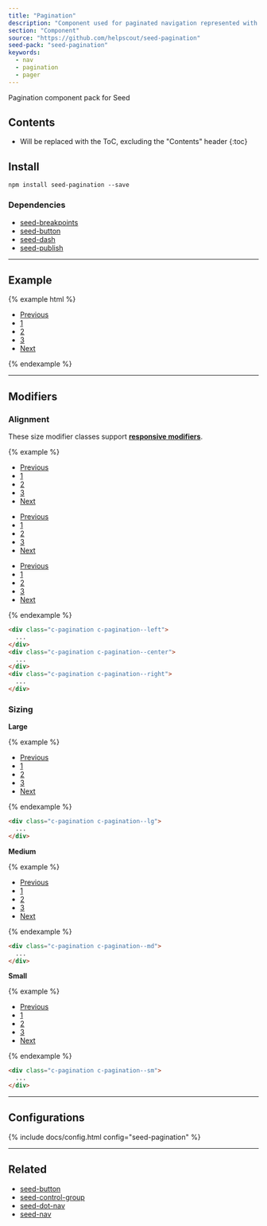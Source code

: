 ```yaml
---
title: "Pagination"
description: "Component used for paginated navigation represented with a list of numbered links. Includes support for a variation of sizes and styles."
section: "Component"
source: "https://github.com/helpscout/seed-pagination"
seed-pack: "seed-pagination"
keywords:
  - nav
  - pagination
  - pager
---
```


Pagination component pack for Seed

## Contents

* Will be replaced with the ToC, excluding the "Contents" header
{:toc}

## Install

```
npm install seed-pagination --save
```


### Dependencies

* [seed-breakpoints](/seed/packs/seed-breakpoints)
* [seed-button](/seed/packs/seed-button)
* [seed-dash](/seed/packs/seed-dash)
* [seed-publish](/seed/packs/seed-publish)


---


## Example

{% example html %}
<nav>
  <ul class="c-pagination">
    <li class="c-pagination__item is-disabled">
      <a href="#" class="c-pagination__link">
        Previous
      </a>
    </li>
    <li class="c-pagination__item">
      <a href="#" class="c-pagination__link">
        1
      </a>
    </li>
    <li class="c-pagination__item">
      <a href="#" class="c-pagination__link">
        2
      </a>
    </li>
    <li class="c-pagination__item is-active">
      <a href="#" class="c-pagination__link">
        3
      </a>
    </li>
    <li class="c-pagination__item">
      <a href="#" class="c-pagination__link">
        Next
      </a>
    </li>
  </ul>
</nav>
{% endexample %}



---


## Modifiers

### Alignment

These size modifier classes support **[responsive modifiers](/seed/packs/seed-breakpoints/#responsive-modifiers)**.

{% example %}
<nav>
  <ul class="c-pagination c-pagination--left">
    <li class="c-pagination__item is-disabled">
      <a href="#" class="c-pagination__link">
        Previous
      </a>
    </li>
    <li class="c-pagination__item">
      <a href="#" class="c-pagination__link">
        1
      </a>
    </li>
    <li class="c-pagination__item">
      <a href="#" class="c-pagination__link">
        2
      </a>
    </li>
    <li class="c-pagination__item is-active">
      <a href="#" class="c-pagination__link">
        3
      </a>
    </li>
    <li class="c-pagination__item">
      <a href="#" class="c-pagination__link">
        Next
      </a>
    </li>
  </ul>
</nav>
<nav>
  <ul class="c-pagination c-pagination--center">
    <li class="c-pagination__item is-disabled">
      <a href="#" class="c-pagination__link">
        Previous
      </a>
    </li>
    <li class="c-pagination__item">
      <a href="#" class="c-pagination__link">
        1
      </a>
    </li>
    <li class="c-pagination__item">
      <a href="#" class="c-pagination__link">
        2
      </a>
    </li>
    <li class="c-pagination__item is-active">
      <a href="#" class="c-pagination__link">
        3
      </a>
    </li>
    <li class="c-pagination__item">
      <a href="#" class="c-pagination__link">
        Next
      </a>
    </li>
  </ul>
</nav>
<nav>
  <ul class="c-pagination c-pagination--right">
    <li class="c-pagination__item is-disabled">
      <a href="#" class="c-pagination__link">
        Previous
      </a>
    </li>
    <li class="c-pagination__item">
      <a href="#" class="c-pagination__link">
        1
      </a>
    </li>
    <li class="c-pagination__item">
      <a href="#" class="c-pagination__link">
        2
      </a>
    </li>
    <li class="c-pagination__item is-active">
      <a href="#" class="c-pagination__link">
        3
      </a>
    </li>
    <li class="c-pagination__item">
      <a href="#" class="c-pagination__link">
        Next
      </a>
    </li>
  </ul>
</nav>
{% endexample %}

```html
<div class="c-pagination c-pagination--left">
  ...
</div>
<div class="c-pagination c-pagination--center">
  ...
</div>
<div class="c-pagination c-pagination--right">
  ...
</div>
```



### Sizing

**Large**

{% example %}
<nav>
  <ul class="c-pagination c-pagination--lg">
    <li class="c-pagination__item is-disabled">
      <a href="#" class="c-pagination__link">
        Previous
      </a>
    </li>
    <li class="c-pagination__item">
      <a href="#" class="c-pagination__link">
        1
      </a>
    </li>
    <li class="c-pagination__item">
      <a href="#" class="c-pagination__link">
        2
      </a>
    </li>
    <li class="c-pagination__item is-active">
      <a href="#" class="c-pagination__link">
        3
      </a>
    </li>
    <li class="c-pagination__item">
      <a href="#" class="c-pagination__link">
        Next
      </a>
    </li>
  </ul>
</nav>
{% endexample %}

```html
<div class="c-pagination c-pagination--lg">
  ...
</div>
```


**Medium**

{% example %}
<nav>
  <ul class="c-pagination c-pagination--md">
    <li class="c-pagination__item is-disabled">
      <a href="#" class="c-pagination__link">
        Previous
      </a>
    </li>
    <li class="c-pagination__item">
      <a href="#" class="c-pagination__link">
        1
      </a>
    </li>
    <li class="c-pagination__item">
      <a href="#" class="c-pagination__link">
        2
      </a>
    </li>
    <li class="c-pagination__item is-active">
      <a href="#" class="c-pagination__link">
        3
      </a>
    </li>
    <li class="c-pagination__item">
      <a href="#" class="c-pagination__link">
        Next
      </a>
    </li>
  </ul>
</nav>
{% endexample %}

```html
<div class="c-pagination c-pagination--md">
  ...
</div>
```


**Small**

{% example %}
<nav>
  <ul class="c-pagination c-pagination--sm">
    <li class="c-pagination__item is-disabled">
      <a href="#" class="c-pagination__link">
        Previous
      </a>
    </li>
    <li class="c-pagination__item">
      <a href="#" class="c-pagination__link">
        1
      </a>
    </li>
    <li class="c-pagination__item">
      <a href="#" class="c-pagination__link">
        2
      </a>
    </li>
    <li class="c-pagination__item is-active">
      <a href="#" class="c-pagination__link">
        3
      </a>
    </li>
    <li class="c-pagination__item">
      <a href="#" class="c-pagination__link">
        Next
      </a>
    </li>
  </ul>
</nav>
{% endexample %}

```html
<div class="c-pagination c-pagination--sm">
  ...
</div>
```



---



## Configurations

{% include docs/config.html config="seed-pagination" %}



---



## Related

* [seed-button](/seed/packs/seed-button)
* [seed-control-group](/seed/packs/seed-control-group)
* [seed-dot-nav](/seed/packs/seed-dot-nav)
* [seed-nav](/seed/packs/seed-nav)
